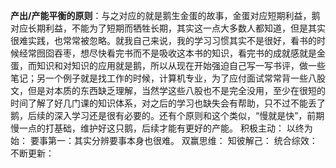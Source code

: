 **产出/产能平衡的原则**：与之对应的就是鹅生金蛋的故事，金蛋对应短期利益，鹅对应长期利益，不能为了短期而牺牲长期，其实这一点大多数人都知道，但是其实很难实践，也常常被忽略。就我自己来说，我的学习习惯其实不是很好，看书的时候经常囫囵吞枣，想尽快看完书而不是吸收这本书的知识，看完书的成就感就是金蛋，而知识和对知识的应用就是鹅，所以从现在开始强迫自己写一写书评，做一些笔记；另一个例子就是找工作的时候，计算机专业，为了应付面试常常背一些八股文，但是对本质的东西缺乏理解，当然学这些八股也不是完全没用，至少在很短的时间了解了好几门课的知识体系，对之后的学习也缺失会有帮助，只不过不能丢了鹅，后续的深入学习还是很有必要的。还有个原则和这个类似，“慢就是快”，前期慢一点的打基础，维护好这只鹅，后续才能有更好的产能。
积极主动：
以终为始：
要事第一：其实分辨要事本身也很难。
双赢思维：
知彼解己：
统合综效：
不断更新：